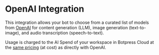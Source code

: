 # OpenAI Integration

This integration allows your bot to choose from a curated list of models from [OpenAI](https://openai.com/) for content generation (LLM), image generation (text-to-image), and audio transcription (speech-to-text).

Usage is charged to the AI Spend of your workspace in Botpress Cloud at the [same pricing](https://openai.com/api/pricing/) (at cost) as directly with OpenAI.
